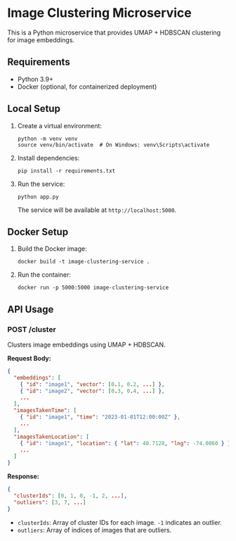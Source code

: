 # Image Clustering Microservice

This is a Python microservice that provides UMAP + HDBSCAN clustering for image embeddings.

## Requirements

- Python 3.9+
- Docker (optional, for containerized deployment)

## Local Setup

1. Create a virtual environment:
   ```
   python -m venv venv
   source venv/bin/activate  # On Windows: venv\Scripts\activate
   ```

2. Install dependencies:
   ```
   pip install -r requirements.txt
   ```

3. Run the service:
   ```
   python app.py
   ```

   The service will be available at `http://localhost:5000`.

## Docker Setup

1. Build the Docker image:
   ```
   docker build -t image-clustering-service .
   ```

2. Run the container:
   ```
   docker run -p 5000:5000 image-clustering-service
   ```

## API Usage

### POST /cluster

Clusters image embeddings using UMAP + HDBSCAN.

**Request Body:**

```json
{
  "embeddings": [
    { "id": "image1", "vector": [0.1, 0.2, ...] },
    { "id": "image2", "vector": [0.3, 0.4, ...] },
    ...
  ],
  "imagesTakenTime": [
    { "id": "image1", "time": "2023-01-01T12:00:00Z" },
    ...
  ],
  "imagesTakenLocation": [
    { "id": "image1", "location": { "lat": 40.7128, "lng": -74.0060 } },
    ...
  ]
}
```

**Response:**

```json
{
  "clusterIds": [0, 1, 0, -1, 2, ...],
  "outliers": [3, 7, ...]
}
```

- `clusterIds`: Array of cluster IDs for each image. `-1` indicates an outlier.
- `outliers`: Array of indices of images that are outliers. 